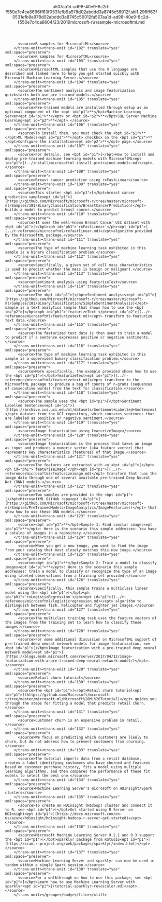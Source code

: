 <?xml version="1.0"?><xliff version="1.2" xmlns="urn:oasis:names:tc:xliff:document:1.2" xmlns:xsi="http://www.w3.org/2001/XMLSchema-instance" xsi:schemaLocation="urn:oasis:names:tc:xliff:document:1.2 xliff-core-1.2-transitional.xsd"><file datatype="xml" original="sample-microsoftml.md" source-language="en-US" target-language="en-US"><header><tool tool-id="mdxliff" tool-name="mdxliff" tool-version="1.0-1931010" tool-company="Microsoft" /><xliffext:skl_file_name xmlns:xliffext="urn:microsoft:content:schema:xliffextensions">a507aa1d-ad98-40e9-8c2d-f550e7c4ca8696ff63f0531efb9a978d02abddd3a8745c56012f.skl</xliffext:skl_file_name><xliffext:version xmlns:xliffext="urn:microsoft:content:schema:xliffextensions">1.2</xliffext:version><xliffext:ms.openlocfilehash xmlns:xliffext="urn:microsoft:content:schema:xliffextensions">96ff63f0531efb9a978d02abddd3a8745c56012f</xliffext:ms.openlocfilehash><xliffext:ms.sourcegitcommit xmlns:xliffext="urn:microsoft:content:schema:xliffextensions">a507aa1d-ad98-40e9-8c2d-f550e7c4ca86</xliffext:ms.sourcegitcommit><xliffext:ms.lasthandoff xmlns:xliffext="urn:microsoft:content:schema:xliffextensions">04/23/2019</xliffext:ms.lasthandoff><xliffext:ms.openlocfilepath xmlns:xliffext="urn:microsoft:content:schema:xliffextensions">microsoft-r\r\sample-microsoftml.md</xliffext:ms.openlocfilepath></header><body><group id="content" extype="content"><trans-unit id="101" translate="yes" xml:space="preserve" restype="x-metadata">
          <source>R samples for MicrosoftML</source>
        </trans-unit><trans-unit id="102" translate="yes" xml:space="preserve">
          <source>R samples for MicrosoftML</source>
        </trans-unit><trans-unit id="103" translate="yes" xml:space="preserve">
          <source>MicrosoftML samples that use the R language are described and linked here to help you get started quickly with Microsoft Machine Learning Server.</source>
        </trans-unit><trans-unit id="104" translate="yes" xml:space="preserve">
          <source>The sentiment analysis and image featurization quickstarts both use pre-trained models.</source>
        </trans-unit><trans-unit id="105" translate="yes" xml:space="preserve">
          <source>Pre-trained models are installed through setup as an optional component of the <bpt id="p1">**</bpt>Machine Learning Server<ept id="p1">**</ept> or <bpt id="p2">**</bpt>SQL Server Machine Learning<ept id="p2">**</ept>.</source>
        </trans-unit><trans-unit id="106" translate="yes" xml:space="preserve">
          <source>To install them, you must check the <bpt id="p1">**</bpt>ML Models<ept id="p1">**</ept> checkbox on the <bpt id="p2">**</bpt>Configure the installation<ept id="p2">**</ept> page.</source>
        </trans-unit><trans-unit id="107" translate="yes" xml:space="preserve">
          <source>For details, see <bpt id="p1">[</bpt>How to install and deploy pre-trained machine learning models with MicrosoftML<ept id="p1">](../install/microsoftml-install-pretrained-models.md)</ept>.</source>
        </trans-unit><trans-unit id="108" translate="yes" xml:space="preserve">
          <source>Breast cancer prediction using rxFastLinear</source>
        </trans-unit><trans-unit id="109" translate="yes" xml:space="preserve">
          <source>This starter <bpt id="p1">[</bpt>breast cancer prediction sample<ept id="p1">](https://github.com/Microsoft/microsoft-r/tree/master/microsoft-ml/Samples/101/BinaryClassification/BreastCancerPrediction)</ept> builds a model to predict breast cancer.</source>
        </trans-unit><trans-unit id="110" translate="yes" xml:space="preserve">
          <source>It uses the well-known Breast Cancer UCI dataset with <bpt id="p1">[</bpt><ph id="ph1">`rxFastLinear`</ph><ept id="p1">](../r-reference/microsoftml/rxfastlinear.md)</ept>algorithm provided by the MicrosoftML package.</source>
        </trans-unit><trans-unit id="111" translate="yes" xml:space="preserve">
          <source>The type of machine learning task exhibited in this sample is a binary classification problem.</source>
        </trans-unit><trans-unit id="112" translate="yes" xml:space="preserve">
          <source>Specifically, a given set of cell mass characteristics is used to predict whether the mass is benign or malignant.</source>
        </trans-unit><trans-unit id="113" translate="yes" xml:space="preserve">
          <source>Sentiment analysis using featurizeText</source>
        </trans-unit><trans-unit id="114" translate="yes" xml:space="preserve">
          <source>The <bpt id="p1">[</bpt>Sentiment analysis<ept id="p1">](https://github.com/Microsoft/microsoft-r/tree/master/microsoft-ml/Samples/101/BinaryClassification/SimpleSentimentAnalysis)</ept> sample is a text analytics sample that shows how to use the <bpt id="p2">[</bpt><ph id="ph1">`featurizeText`</ph><ept id="p2">](../r-reference/microsoftml/featurizetext.md)</ept> transform to featurize text data.</source>
        </trans-unit><trans-unit id="115" translate="yes" xml:space="preserve">
          <source>The featurized text data is then used to train a model to predict if a sentence expresses positive or negative sentiments.</source>
        </trans-unit><trans-unit id="116" translate="yes" xml:space="preserve">
          <source>The type of machine learning task exhibited in this sample is a supervised binary classification problem.</source>
        </trans-unit><trans-unit id="117" translate="yes" xml:space="preserve">
          <source>More specifically, the example provided shows how to use the <bpt id="p1">[</bpt>featurizeText<ept id="p1">](../r-reference/microsoftml/featurizetext.md)</ept> transform in the MicrosoftML package to produce a bag of counts of n-grams (sequences of consecutive words) from the text for classification.</source>
        </trans-unit><trans-unit id="118" translate="yes" xml:space="preserve">
          <source>The sample uses the <bpt id="p1">[</bpt>Sentiment Labelled Sentences<ept id="p1">](https://archive.ics.uci.edu/ml/datasets/Sentiment+Labelled+Sentences)</ept> dataset from the UCI repository, which contains sentences that are labeled as positive or negative sentiment.</source>
        </trans-unit><trans-unit id="119" translate="yes" xml:space="preserve">
          <source>Image featurization using featurizeImage</source>
        </trans-unit><trans-unit id="120" translate="yes" xml:space="preserve">
          <source>Image featurization is the process that takes an image as input and produces a numeric vector (aka feature vector) that represents key characteristics (features) of that image.</source>
        </trans-unit><trans-unit id="121" translate="yes" xml:space="preserve">
          <source>The features are extracted with an <bpt id="p1">[</bpt><ph id="ph1">`featurizeImage`</ph><ept id="p1">](../r-reference/microsoftml/featurizeimage.md)</ept> transform that runs the image data through one of several available pre-trained Deep Neural Net (DNN) models.</source>
        </trans-unit><trans-unit id="122" translate="yes" xml:space="preserve">
          <source>Two samples are provided in the <bpt id="p1">[</bpt>MicrosoftML GitHub repo<ept id="p1">](https://github.com/Microsoft/microsoft-r/tree/master/microsoft-ml/Samples/PreTrainedModels/ImageAnalytics/ImageFeaturizer)</ept> that show how to use these DNN models.</source>
        </trans-unit><trans-unit id="123" translate="yes" xml:space="preserve">
          <source><bpt id="p1">**</bpt>Sample 1: Find similar images<ept id="p1">**</ept>: Here is the scenario this sample addresses: You have a catalog of images in a repository.</source>
        </trans-unit><trans-unit id="124" translate="yes" xml:space="preserve">
          <source>When you get a new image, you want to find the image from your catalog that most closely matches this new image.</source>
        </trans-unit><trans-unit id="125" translate="yes" xml:space="preserve">
          <source><bpt id="p1">**</bpt>Sample 2: Train a model to classify images<ept id="p1">**</ept>: Here is the scenario this sample addresses: train a model to classify or recognize the type of an image using labeled observations from a training set provided.</source>
        </trans-unit><trans-unit id="126" translate="yes" xml:space="preserve">
          <source>Specifically, this sample trains a multiclass linear model using the <bpt id="p1">[</bpt><ph id="ph1">`rxLogisticRegression`</ph><ept id="p1">](../r-reference/microsoftml/logisticregression.md)</ept> algorithm to distinguish between fish, helicopter and fighter jet images.</source>
        </trans-unit><trans-unit id="127" translate="yes" xml:space="preserve">
          <source>The multiclass training task uses the feature vectors of the images from the training set to learn how to classify these images.</source>
        </trans-unit><trans-unit id="128" translate="yes" xml:space="preserve">
          <source>For some additional discussion on MicrosoftML support of pre-trained deep neural network models for image featurization, see <bpt id="p1">[</bpt>Image featurization with a pre-trained deep neural network model<ept id="p1">](https://blogs.msdn.microsoft.com/rserver/2017/04/12/image-featurization-with-a-pre-trained-deep-neural-network-model/)</ept>.</source>
        </trans-unit><trans-unit id="129" translate="yes" xml:space="preserve">
          <source>Retail churn tutorial</source>
        </trans-unit><trans-unit id="130" translate="yes" xml:space="preserve">
          <source>The <bpt id="p1">[</bpt>Retail churn tutorial<ept id="p1">](https://github.com/Microsoft/microsoft-r/tree/master/microsoft-ml/Microsoft%20ML%20Tutorial)</ept> guides you through the steps for fitting a model that predicts retail churn.</source>
        </trans-unit><trans-unit id="131" translate="yes" xml:space="preserve">
          <source>Customer churn is an expensive problem in retail.</source>
        </trans-unit><trans-unit id="132" translate="yes" xml:space="preserve">
          <source>We focus on predicting which customers are likely to churn, but do not address how to prevent customers from churning.</source>
        </trans-unit><trans-unit id="133" translate="yes" xml:space="preserve">
          <source>The tutorial imports data from a retail database, creates a label identifying customers who have churned and features based on customer purchase history, fits a model using multiple learning algorithms, and then compares the performance of these fit models to select the best one.</source>
        </trans-unit><trans-unit id="134" translate="yes" xml:space="preserve">
          <source>Machine Learning Server's microsoft on HDInsight/Spark clusters</source>
        </trans-unit><trans-unit id="135" translate="yes" xml:space="preserve">
          <source>To create an HDInsight (Hadoop) cluster and connect it to R, see <bpt id="p1">[</bpt>Get started using R Server on HDInsight<ept id="p1">](https://docs.microsoft.com/en-us/azure/hdinsight/hdinsight-hadoop-r-server-get-started)</ept></source>
        </trans-unit><trans-unit id="136" translate="yes" xml:space="preserve">
          <source>Microsoft Machine Learning Server 9.2.1 and 9.3 support the <bpt id="p1">[</bpt>sparklyr package from RStudio<ept id="p1">](https://cran.r-project.org/web/packages/sparklyr/index.html)</ept>.</source>
        </trans-unit><trans-unit id="137" translate="yes" xml:space="preserve">
          <source>Machine Learning Server and sparklyr can now be used in tandem within a single Spark session.</source>
        </trans-unit><trans-unit id="138" translate="yes" xml:space="preserve">
          <source>For a walkthrough on how to use this package, see <bpt id="p1">[</bpt>Learn how to use Machine Learning Server with sparklyr<ept id="p1">](tutorial-sparklyr-revoscaler.md)</ept>.</source>
        </trans-unit></group></body></file></xliff>